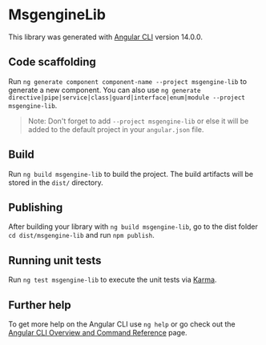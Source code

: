 # MsgengineLib

This library was generated with [Angular CLI](https://github.com/angular/angular-cli) version 14.0.0.

## Code scaffolding

Run `ng generate component component-name --project msgengine-lib` to generate a new component. You can also use `ng generate directive|pipe|service|class|guard|interface|enum|module --project msgengine-lib`.
> Note: Don't forget to add `--project msgengine-lib` or else it will be added to the default project in your `angular.json` file. 

## Build

Run `ng build msgengine-lib` to build the project. The build artifacts will be stored in the `dist/` directory.

## Publishing

After building your library with `ng build msgengine-lib`, go to the dist folder `cd dist/msgengine-lib` and run `npm publish`.

## Running unit tests

Run `ng test msgengine-lib` to execute the unit tests via [Karma](https://karma-runner.github.io).

## Further help

To get more help on the Angular CLI use `ng help` or go check out the [Angular CLI Overview and Command Reference](https://angular.io/cli) page.

